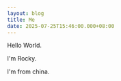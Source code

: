 ```yaml
---
layout: blog
title: Me
date: 2025-07-25T15:46:00.000+08:00
---
```

Hello World.

I'm Rocky.

I'm from china.
